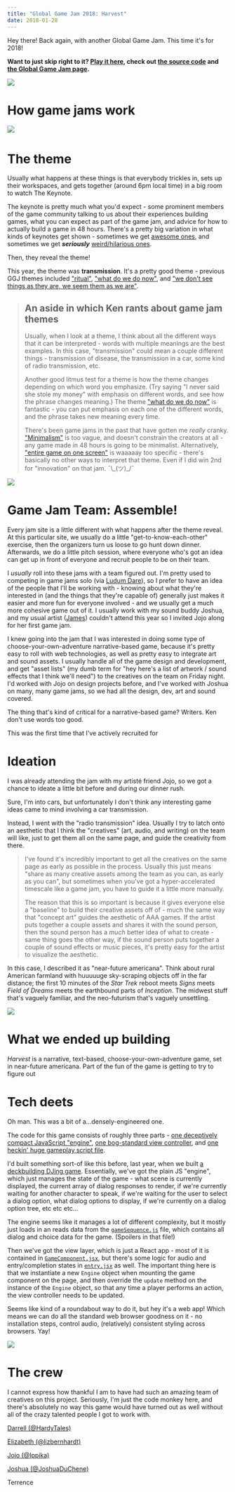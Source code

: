```yaml
---
title: "Global Game Jam 2018: Harvest"
date: 2018-01-28
---
```


Hey there! Back again, with another Global Game Jam. This time it's for 2018!

**Want to just skip right to it? [Play it here](https://harvest-ggj-2018.herokuapp.com/), check out [the source code](https://github.com/kenhoff/harvest-ggj-2018) and [the Global Game Jam page](https://globalgamejam.org/2018/games/harvest).**

![](harvest-1.png)

# How game jams work

![](harvest-2.png) 

# The theme

Usually what happens at these things is that everybody trickles in, sets up their workspaces, and gets together (around 6pm local time) in a big room to watch The Keynote.

The keynote is pretty much what you'd expect - some prominent members of the game community talking to us about their experiences building games, what you can expect as part of the game jam, and advice for how to actually build a game in 48 hours. There's a pretty big variation in what kinds of keynotes get shown - sometimes we get [awesome ones](https://www.youtube.com/watch?v=2xfxx27HbM4&vl=en), and sometimes we get **_seriously_** [weird/hilarious ones](https://youtu.be/3Roxls_2W2M?t=11m22s).

Then, they reveal the theme!

This year, the theme was **transmission**. It's a pretty good theme - previous GGJ themes included ["ritual"](/posts/small-sacrifices), ["what do we do now"](/posts/maniac-mystery-mansion), and ["we don't see things as they are, we seem them as we are"](/posts/the-facility).

> ## An aside in which Ken rants about game jam themes
>
> Usually, when I look at a theme, I think about all the different ways that it can be interpreted - words with multiple meanings are the best examples. In this case, "transmission" could mean a couple different things - transmission of disease, the transmission in a car, some kind of radio transmission, etc.
>
> Another good litmus test for a theme is how the theme changes depending on which word you emphasize. (Try saying "I never said she stole my money" with emphasis on different words, and see how the phrase changes meaning.) The theme ["what do we do now"](/posts/maniac-mystery-mansion) is fantastic - you can put emphasis on each one of the different words, and the phrase takes new meaning every time.
>
> There's been game jams in the past that have gotten me _really_ cranky. ["Minimalism"](/posts/snape) is too vague, and doesn't constrain the creators at all - any game made in 48 hours is going to be minimalist. Alternatively, ["entire game on one screen"](/posts/titan) is waaaaay too specific - there's basically no other ways to interpret that theme. Even if I did win 2nd for "innovation" on that jam. ¯\\\_(ツ)\_/¯

![](harvest-3.png)

# Game Jam Team: Assemble!

Every jam site is a little different with what happens after the theme reveal. At this particular site, we usually do a little "get-to-know-each-other" exercise, then the organizers turn us loose to go hunt down dinner. Afterwards, we do a little pitch session, where everyone who's got an idea can get up in front of everyone and recruit people to be on their team.

I _usually_ roll into these jams with a team figured out. I'm pretty used to competing in game jams solo (via [Ludum Dare](https://ldjam.com/)), so I prefer to have an idea of the people that I'll be working with - knowing about what they're interested in (and the things that they're capable of) generally just makes it easier and more fun for everyone involved - and we usually get a much more cohesive game out of it. I usually work with my sound buddy Joshua, and my usual artist ([James](http://jamiekingdom.com/)) couldn't attend this year so I invited Jojo along for her first game jam.

I knew going into the jam that I was interested in doing some type of choose-your-own-adventure narrative-based game, because it's pretty easy to roll with web technologies, as well as pretty easy to integrate art and sound assets. I usually handle all of the game design and development, and get "asset lists" (my dumb term for "hey here's a list of artwork / sound effects that I think we'll need") to the creatives on the team on Friday night. I'd worked with Jojo on design projects before, and I've worked with Joshua on many, many game jams, so we had all the design, dev, art and sound covered.

The thing that's kind of critical for a narrative-based game? Writers. Ken don't use words too good.

This was the first time that I've actively recruited for

# Ideation

I was already attending the jam with my artisté friend Jojo, so we got a chance to ideate a little bit before and during our dinner rush.

Sure, I'm into cars, but unfortunately I don't think any interesting game ideas came to mind involving a car transmission.

Instead, I went with the "radio transmission" idea. Usually I try to latch onto an aesthetic that I think the "creatives" (art, audio, and writing) on the team will like, just to get them all on the same page, and guide the creativity from there.

> I've found it's incredibly important to get all the creatives on the same page as early as possible in the process. Usually this just means "share as many creative assets among the team as you can, as early as you can", but sometimes when you've got a hyper-accelerated timescale like a game jam, you have to guide it a little more manually.
>
> The reason that this is so important is because it gives everyone else a "baseline" to build their creative assets off of - much the same way that "concept art" guides the aesthetic of AAA games. If the artist puts together a couple assets and shares it with the sound person, then the sound person has a _much_ better idea of what to create - same thing goes the other way, if the sound person puts together a couple of sound effects or music pieces, it's pretty easy for the artist to visualize the aesthetic.

In this case, I described it as "near-future americana". Think about rural American farmland with huuuuuge sky-scraping objects off in the far distance; the first 10 minutes of the _Star Trek_ reboot meets _Signs_ meets _Field of Dreams_ meets the earthbound parts of _Inception_. The midwest stuff that's vaguely familiar, and the neo-futurism that's vaguely unsettling.

![](harvest-4.png)

# What we ended up building

_Harvest_ is a narrative, text-based, choose-your-own-adventure game, set in near-future americana. Part of the fun of the game is getting to try to figure out 

# Tech deets

Oh man. This was a bit of a...densely-engineered one.

The code for this game consists of roughly three parts - [one deceptively compact JavaScript "engine"](https://github.com/kenhoff/harvest-ggj-2018/blob/master/src/gameSequence.js), [one bog-standard view controller](https://github.com/kenhoff/harvest-ggj-2018/blob/master/src/GameComponent.jsx), and [one heckin' huge gameplay script file](https://github.com/kenhoff/harvest-ggj-2018/blob/master/src/gameSequence.js).

I'd built something sort-of like this before, last year, when we built [a deckbuilding DJing game](/posts/kwav-1085). Essentially, we've got the plain JS "engine", which just manages the state of the game - what scene is currently displayed, the current array of dialog responses to render, if we're currently waiting for another character to speak, if we're waiting for the user to select a dialog option, what dialog options to display, if we're currently on a dialog option tree, etc etc etc...

The engine seems like it manages a lot of different complexity, but it mostly just loads in an reads data from the [`gameSequence.js`](https://github.com/kenhoff/harvest-ggj-2018/blob/master/src/gameSequence.js) file, which contains all dialog and choice data for the game. (Spoilers in that file!)

Then we've got the view layer, which is just a React app - most of it is contained in [`GameComponent.jsx`](https://github.com/kenhoff/harvest-ggj-2018/blob/master/src/GameComponent.jsx), but there's some logic for audio and entry/completion states in [`entry.jsx`](https://github.com/kenhoff/harvest-ggj-2018/blob/master/src/entry.jsx) as well. The important thing here is that we instantiate a new `Engine` object when mounting the game component on the page, and then override the `update` method on the instance of the `Engine` object, so that any time a player performs an action, the view controller needs to be updated.

Seems like kind of a roundabout way to do it, but hey it's a web app! Which means we can do all the standard web browser goodness on it - no installation steps, control audio, (relatively) consistent styling across browsers. Yay!

![](harvest-5.png)

# The crew

I cannot express how thankful I am to have had such an amazing team of creatives on this project. Seriously, I'm just the code monkey here, and there's absolutely no way this game would have turned out as well without all of the crazy talented people I got to work with.

[Darrell (@HardyTales)](https://twitter.com/HardyTales)

[Elizabeth (@lizbernhardt)](https://twitter.com/lizbernhardt)

[Jojo (@Ippika)](https://twitter.com/Ippika_)

[Joshua (@JoshuaDuChene)](https://twitter.com/JoshuaDuChene)

Terrence
